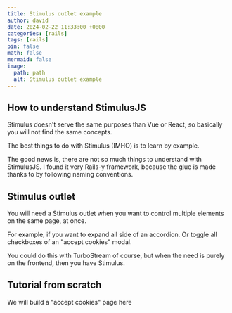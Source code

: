 ```yaml
---
title: Stimulus outlet example
author: david
date: 2024-02-22 11:33:00 +0800
categories: [rails]
tags: [rails]
pin: false
math: false
mermaid: false
image:
  path: path
  alt: Stimulus outlet example
---
```


## How to understand StimulusJS

Stimulus doesn't serve the same purposes than Vue or React, so basically you will not find the same concepts.

The best things to do with Stimulus (IMHO) is to learn by example.

The good news is, there are not so much things to understand with StimulusJS. I found it very Rails-y framework, because the glue is made thanks to by following naming conventions.

## Stimulus outlet

You will need a Stimulus outlet when you want to control multiple elements on the same page, at once.

For example, if you want to expand all side of an accordion. Or toggle all checkboxes of an "accept cookies" modal.

You could do this with TurboStream of course, but when the need is purely on the frontend, then you have Stimulus.

## Tutorial from scratch

We will build a "accept cookies" page here